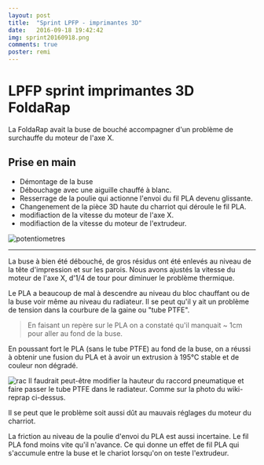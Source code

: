 ```yaml
---
layout: post
title:  "Sprint LPFP - imprimantes 3D"
date:   2016-09-18 19:42:42
img: sprint20160918.png
comments: true
poster: remi
---
```


# LPFP sprint imprimantes 3D FoldaRap
La FoldaRap avait la buse de bouché accompagner d'un problème de surchauffe du moteur de l'axe X.

## Prise en main

* Démontage de la buse
* Débouchage avec une aiguille chauffé à blanc.
* Resserrage de la poulie qui actionne l'envoi du fil PLA devenu glissante.
* Changenement de la pièce 3D haute du charriot qui déroule le fil PLA.
* modifiaction de la vitesse du moteur de l'axe X.
* modifiaction de la vitesse du moteur de l'extrudeur.

![potentiometres](http://reprap.org/mediawiki/images/thumb/e/e9/Potentiometers_FoldaRap2-5_2.jpg/400px-Potentiometers_FoldaRap2-5_2.jpg)

---

La buse à bien été débouché, de gros résidus ont été enlevés au niveau de la tête d'impression et sur les parois.
Nous avons ajustés la vitesse du moteur de l'axe X, d'1/4 de tour pour diminuer le problème thermique.

Le PLA a beaucoup de mal à descendre au niveau du bloc chauffant ou de la buse voir même au niveau du radiateur. Il se peut qu'il y ait un problème de tension dans la courbure de la gaine ou "tube PTFE".

>En faisant un repère sur le PLA on a constaté qu'il manquait ~ 1cm pour aller au fond de la buse.

En poussant fort le PLA (sans le tube PTFE) au fond de la buse, on a réussi à obtenir une fusion du PLA et à avoir un extrusion à 195°C stable et de couleur non dégradé.

![rac](http://reprap.org/mediawiki/images/thumb/0/0b/Mondrian3-0_196.JPG/400px-Mondrian3-0_196.JPG)
Il faudrait peut-être modifier la hauteur du raccord pneumatique et faire passer le tube PTFE dans le radiateur. Comme sur la photo du wiki-reprap ci-dessus.

Il se peut que le problème soit aussi dût au mauvais réglages du moteur du charriot.

La friction au niveau de la poulie d'envoi du PLA est aussi incertaine.
Le fil PLA fond moins vite qu'il n'avance.
Ce qui donne un effet de fil PLA qui s'accumule entre la buse et le chariot lorsqu'on on teste l'extrudeur.
